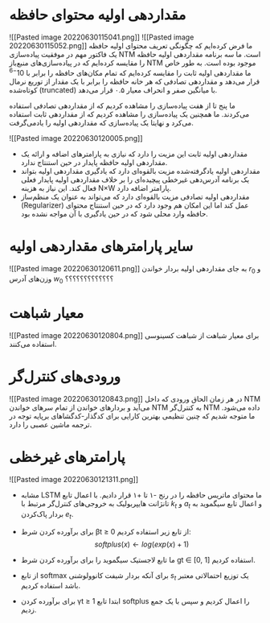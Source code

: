 # مقداردهی اولیه محتوای حافظه
![[Pasted image 20220630115041.png]]
![[Pasted image 20220630115052.png]]
ما فرض کرده‌ایم که چگونگی تعریف محتوای اولیه حافظه یک فاکتور مهم در موفقیت پیاده‌سازی NTM است. ما سه برنامه مقداردهی اولیه حافظه را مقایسه کرده‌ایم که در پیاده‌سازی‌های منبع‌باز NTM موجود بوده است. به طور خاص ما مقداردهی اولیه ثابت را مقایسه کرده‌ایم که تمام مکان‌های حافظه را برابر با $10^{-6}$ قرار می‌دهد و مقداردهی تصادفی که هر خانه حافظه را برابر با یک مقدار از توریع نرمال کوتاه‌شده  (truncated) با میانگین صفر و انحراف معیار ۰.۵ قرار می‌دهد.

ما پنج تا از هفت پیاده‌سازی را مشاهده کردیم که از مقداردهی تصادفی استفاده می‌کردند. ما همچنین یک پیاده‌سازی را مشاهده کردیم که از مقداردهی ثابت استفاده می‌کرد و نهایتا یک پیاده‌سازی که مقداردهی اولیه را یادمی‌گرفت.

![[Pasted image 20220630120005.png]]
* مقداردهی اولیه ثابت این مزیت را دارد که نیازی به پارامترهای اضافه و ارائه یک مقداردهی اولیه حافظه پایدار در حین استنتاج ندارد. 
* مقداردهی اولیه یادگرفته‌شده مزیت بالقوه‌ای دارد که یادگیری مقداردهی اولیه بتواند یک برنامه آدرس‌دهی غیرخطی پیچیده‌ای را بر خلاف مقداردهی اولیه پایدار فعلی فعال کند. این نیاز به هزینه N×W پارامتر اضافه دارد.
* مقداردهی اولیه تصادفی مزیت بالقوه‌ای دارد که می‌تواند به عنوان یک منظم‌ساز (Regularizer) عمل کند اما این امکان هم وجود دارد که در حین استنتاج محتوای حافظه وارد محلی شود که در حین یادگیری با آن مواجه نشده بود.

# سایر پارامترهای مقداردهی اولیه
![[Pasted image 20220630120611.png]]
به جای مقداردهی اولیه بردار خواندن $r_0$ و وزن‌های آدرس $w_0$ 
؟؟؟؟؟؟؟؟؟؟؟؟؟

# معیار شباهت
![[Pasted image 20220630120804.png]]
برای معیار شباهت از شباهت کسینوسی استفاده می‌کنند.

# ورودی‌های کنترل‌گر
![[Pasted image 20220630120843.png]]
در هر زمان الحاق ورودی که داخل NTM می‌آید و بردارهای خواندن از تمام سرهای خواندن NTM به کنترل‌گر NTM داده می‌شود. 
ما متوجه شدیم که چنین تنظیمی بهترین کارایی برای کدگذار-کدگشا‌های برپایه توجه در ترجمه ماشین عصبی را دارد.

# پارامترهای غیرخظی
![[Pasted image 20220630121311.png]]
* مشابه LSTM ما محتوای ماتریس حافظه را در رنج -۱ تا +۱ قرار دادیم. با اعمال تابع تانژانت هایپربولیک به خروجی‌های کنترل‌گر مرتبط با $k_t$ و $a_t$ و اعمال تابع سیگموید به بردار پاک‌کردن $e_t$. 

* برای برآورده کردن شرط βt ≥ 0 از تابع زیر استفاده کردیم:
$$softplus(x) \leftarrow log(exp(x)+1)$$
* ما تابع لاجستیک سیگموید را برای برآورده کردن شرط gt ∈ [0, 1] استفاده کردیم.
* از تابع softmax برای آنکه بردار شیفت کانوولوشنی $s_t$ یک توزیع احتمالاتی معتبر باشد استفاده کردیم.
* برای برآورده کردن γt ≥ 1 ابتدا تابع softplus را اعمال کردیم و سپس با یک جمع زدیم.